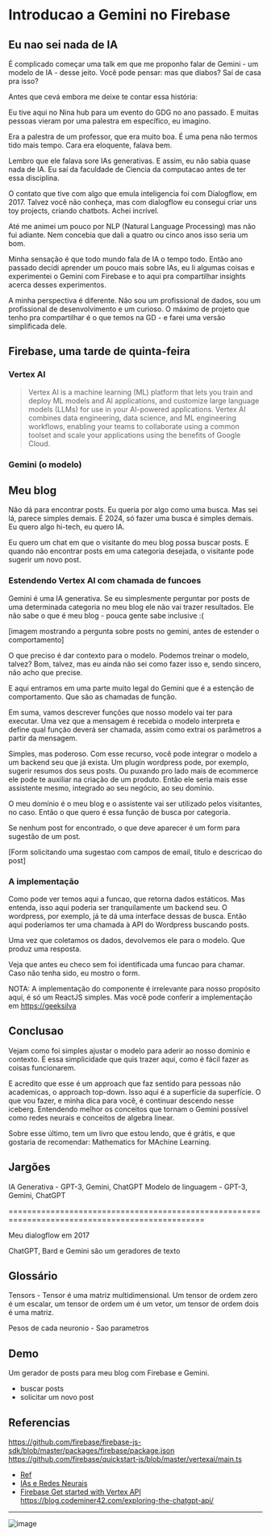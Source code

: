 # Introducao a Gemini no Firebase

## Eu nao sei nada de IA

É complicado começar uma talk em que me proponho falar de Gemini - um modelo de IA - desse jeito. Você pode pensar: mas
que diabos? Saí de casa pra isso?

Antes que cevá embora me deixe te contar essa história:

Eu tive aqui no Nina hub para um evento do GDG no ano passado. E muitas pessoas vieram por uma palestra em específico,
eu imagino.

Era a palestra de um professor, que era muito boa. É uma pena não termos tido mais tempo. Cara era eloquente, falava
bem.

Lembro que ele falava sore IAs generativas. E assim, eu não sabia quase nada de IA. Eu saí da faculdade de Ciencia da
computacao antes de ter essa disciplina.

O contato que tive com algo que emula inteligencia foi com Dialogflow, em 2017. Talvez você não conheça, mas com dialogflow eu
consegui criar uns toy projects, criando chatbots. Achei incrível.

Até me animei um pouco por NLP (Natural Language Processing) mas não fui adiante. Nem concebia que dali a quatro ou
cinco anos isso seria um bom.

Minha sensação é que todo mundo fala de IA o tempo todo. Então ano passado decidi aprender um pouco mais sobre IAs, eu li
algumas coisas e experimentei o Gemini com Firebase e to aqui pra compartilhar insights acerca desses experimentos.

A minha perspectiva é diferente. Não sou um profissional de dados, sou um profissional de desenvolvimento e um curioso.
O máximo de projeto que tenho pra compartilhar é o que temos na GD - e farei uma versão simplificada dele.

## Firebase, uma tarde de quinta-feira

### Vertex AI

> Vertex AI is a machine learning (ML) platform that lets you train and deploy ML models and AI applications, and customize large language models (LLMs) for use in your AI-powered applications. Vertex AI combines data engineering, data science, and ML engineering workflows, enabling your teams to collaborate using a common toolset and scale your applications using the benefits of Google Cloud.

### Gemini (o modelo)

## Meu blog

Não dá para encontrar posts. Eu queria por algo como uma busca. Mas sei lá, parece simples demais. É 2024, só fazer uma
busca é simples demais. Eu quero algo hi-tech, eu quero IA.

Eu quero um chat em que o visitante do meu blog possa buscar posts. E quando não encontrar posts em uma categoria
desejada, o visitante pode sugerir um novo post.

### Estendendo Vertex AI com chamada de funcoes

Gemini é uma IA generativa. Se eu simplesmente perguntar por posts de uma determinada categoria no meu blog ele não vai
trazer resultados. Ele não sabe o que é meu blog - pouca gente sabe inclusive :(

[imagem mostrando a pergunta sobre posts no gemini, antes de estender o comportamento]

O que preciso é dar contexto para o modelo. Podemos treinar o modelo, talvez? Bom, talvez, mas eu ainda não sei como
fazer isso e, sendo sincero, não acho que precise.

E aqui entramos em uma parte muito legal do Gemini que é a estenção de comportamento. Que são as chamadas de função.

Em suma, vamos descrever funções que nosso modelo vai ter para executar. Uma vez que a mensagem é recebida o modelo
interpreta e define qual função deverá ser chamada, assim como extrai os parâmetros a partir da mensagem.

Simples, mas poderoso. Com esse recurso, você pode integrar o modelo a um backend seu que já exista. Um plugin wordpress
pode, por exemplo, sugerir resumos dos seus posts. Ou puxando pro lado mais de ecommerce ele pode te auxiliar na criação
de um produto. Então ele seria mais esse assistente mesmo, integrado ao seu negócio, ao seu domínio.

O meu domínio é o meu blog e o assistente vai ser utilizado pelos visitantes, no caso. Então o que quero é essa função
de busca por categoria.

Se nenhum post for encontrado, o que deve aparecer é um form para sugestão de um post.

[Form solicitando uma sugestao com campos de email, titulo e descricao do post]

### A implementação

Como pode ver temos aqui a funcao, que retorna dados estáticos. Mas entenda, isso aqui poderia ser tranquilamente um
backend seu. O wordpress, por exemplo, já te dá uma interface dessas de busca. Então aqui poderíamos ter uma chamada
à API do Wordpress buscando posts.

Uma vez que coletamos os dados, devolvemos ele para o modelo. Que produz uma resposta.

Veja que antes eu checo sem foi identificada uma funcao para chamar. Caso não tenha sido, eu mostro o form.

NOTA: A implementação do componente é irrelevante para nosso propósito aqui, é só um ReactJS simples. Mas você pode
conferir a implementação em [https://geeksilva](https://geeksilva)

## Conclusao

Vejam como foi simples ajustar o modelo para aderir ao nosso domínio e contexto. É essa simplicidade que quis trazer
aqui, como é fácil fazer as coisas funcionarem.

E acredito que esse é um approach que faz sentido para pessoas não academicas, o approach top-down. Isso aqui
é a superfície da superfície. O que vou fazer, e minha dica para você, é continuar descendo nesse iceberg. Entendendo
melhor os conceitos que tornam o Gemini possível como redes neurais e conceitos de algebra linear.

Sobre esse último, tem um livro que estou lendo, que é grátis, e que gostaria de recomendar: Mathematics for MAchine
Learning.

## Jargões

IA Generativa - GPT-3, Gemini, ChatGPT
Modelo de linguagem - GPT-3, Gemini, ChatGPT

================================================================================================

Meu dialogflow em 2017

ChatGPT, Bard e Gemini são um geradores de texto

## Glossário

Tensors - Tensor é uma matriz multidimensional. Um tensor de ordem zero é um escalar, um tensor de ordem um é um vetor,
um tensor de ordem dois é uma matriz.

Pesos de cada neuronio - Sao parametros

## Demo

Um gerador de posts para meu blog com Firebase e Gemini.

- buscar posts
- solicitar um novo post

## Referencias
https://github.com/firebase/firebase-js-sdk/blob/master/packages/firebase/package.json
https://github.com/firebase/quickstart-js/blob/master/vertexai/main.ts

- [Ref](https://firebase.google.com/docs/reference/js/vertexai-preview?authuser=1)
- [IAs e Redes Neurais](https://www.youtube.com/watch?v=UDrDg6uUOVs)
- [Firebase Get started with Vertex API](https://firebase.google.com/docs/vertex-ai/get-started)
https://blog.codeminer42.com/exploring-the-chatgpt-api/
-----

![image](https://github.com/codesilva/codesilva.github.io/assets/15680379/0c8ff407-3712-40db-befc-58dcfe991b03)

